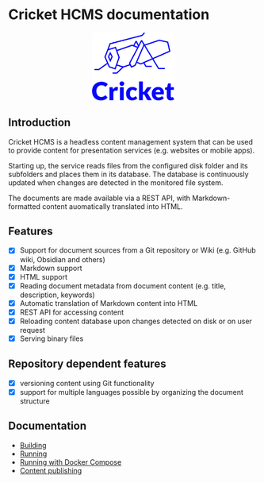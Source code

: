 # Cricket HCMS documentation

<p align="center">
    <img src="logo.svg" style="width: 33%" alt="Cricket HCMS logo" />
</p>

## Introduction

Cricket HCMS is a headless content management system that can be used to provide content for presentation services 
(e.g. websites or mobile apps).

Starting up, the service reads files from the configured disk folder and its subfolders and places them in its database. The database is continuously updated when changes are detected in the monitored file system.

The documents are made available via a REST API, with Markdown-formatted content auomatically translated into HTML.

## Features

- [x] Support for document sources from a Git repository or Wiki (e.g. GitHub wiki, Obsidian and others)
- [x] Markdown support
- [x] HTML support
- [x] Reading document metadata from document content (e.g. title, description, keywords)
- [x] Automatic translation of Markdown content into HTML
- [x] REST API for accessing content
- [x] Reloading content database upon changes detected on disk or on user request
- [x] Serving binary files

## Repository dependent features

- [x] versioning content using Git functionality
- [x] support for multiple languages possible by organizing the document structure

## Documentation

- [Building](building.md)
- [Running](running.md)
- [Running with Docker Compose](running-with-docker-compose.md)
- [Content publishing](publishing.md)

